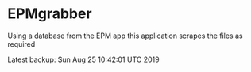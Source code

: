 # EPMgrabber
Using a database from the EPM app this application scrapes the files as required


Latest backup: Sun Aug 25 10:42:01 UTC 2019
